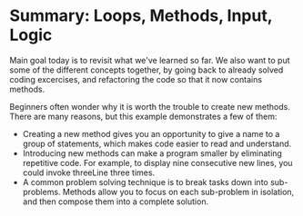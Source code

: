 # Summary: Loops, Methods, Input, Logic

Main goal today is to revisit what we've learned so far. We also want to put some of the different concepts together, by going back to already solved coding excercises, and refactoring the code so that it now contains methods.

Beginners often wonder why it is worth the trouble to create new methods. There are many reasons, but this example demonstrates a few of them:

- Creating a new method gives you an opportunity to give a name to a group of statements, which makes code easier to read and understand.
- Introducing new methods can make a program smaller by eliminating repetitive code. For example, to display nine consecutive new lines, you could invoke threeLine three times.
- A common problem solving technique is to break tasks down into sub-problems. Methods allow you to focus on each sub-problem in isolation, and then compose them into a complete solution.

